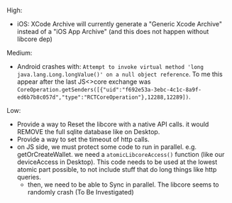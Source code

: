 High:

- iOS: XCode Archive will currently generate a "Generic Xcode Archive" instead of a "iOS App Archive" (and this does not happen without libcore dep)

Medium:

- Android crashes with: `Attempt to invoke virtual method 'long java.lang.Long.longValue()' on a null object reference`. To me this appear after the last JS<>core exchange was `CoreOperation.getSenders([{"uid":"f692e53a-3ebc-4c1c-8a9f-ed6b7b8c057d","type":"RCTCoreOperation"},12288,12289])`.

Low:

- Provide a way to Reset the libcore with a native API calls. it would REMOVE the full sqlite database like on Desktop.
- Provide a way to set the timeout of http calls.
- on JS side, we must protect some code to run in parallel. e.g. getOrCreateWallet. we need a `atomicLibcoreAccess()` function (like our deviceAccess in Desktop). This code needs to be used at the lowest atomic part possible, to not include stuff that do long things like http queries.
  - then, we need to be able to Sync in parallel. The libcore seems to randomly crash (To Be Investigated)

